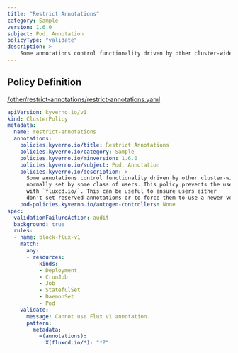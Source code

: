 ```yaml
---
title: "Restrict Annotations"
category: Sample
version: 1.6.0
subject: Pod, Annotation
policyType: "validate"
description: >
    Some annotations control functionality driven by other cluster-wide tools and are not normally set by some class of users. This policy prevents the use of an annotation beginning with `fluxcd.io/`. This can be useful to ensure users either don't set reserved annotations or to force them to use a newer version of an annotation.
---
```


## Policy Definition
<a href="https://github.com/kyverno/policies/raw/main//other/restrict-annotations/restrict-annotations.yaml" target="-blank">/other/restrict-annotations/restrict-annotations.yaml</a>

```yaml
apiVersion: kyverno.io/v1
kind: ClusterPolicy
metadata:
  name: restrict-annotations
  annotations:
    policies.kyverno.io/title: Restrict Annotations
    policies.kyverno.io/category: Sample
    policies.kyverno.io/minversion: 1.6.0
    policies.kyverno.io/subject: Pod, Annotation
    policies.kyverno.io/description: >-
      Some annotations control functionality driven by other cluster-wide tools and are not
      normally set by some class of users. This policy prevents the use of an annotation beginning
      with `fluxcd.io/`. This can be useful to ensure users either
      don't set reserved annotations or to force them to use a newer version of an annotation.
    pod-policies.kyverno.io/autogen-controllers: None
spec:
  validationFailureAction: audit
  background: true
  rules:
  - name: block-flux-v1
    match:
      any:
      - resources:
          kinds:
          - Deployment
          - CronJob
          - Job
          - StatefulSet
          - DaemonSet
          - Pod
    validate:
      message: Cannot use Flux v1 annotation.
      pattern:
        metadata:
          =(annotations):
            X(fluxcd.io/*): "*?"
```
